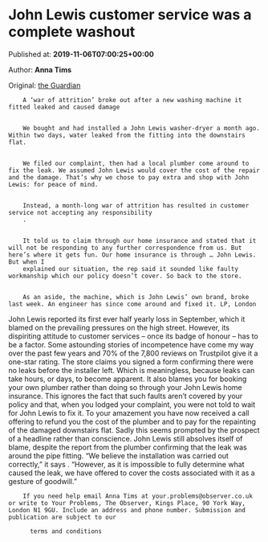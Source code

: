 
# John Lewis customer service was a complete washout

Published at: **2019-11-06T07:00:25+00:00**

Author: **Anna Tims**

Original: [the Guardian](https://www.theguardian.com/money/2019/nov/06/john-lewis-customer-service-washing-machine-fitted)


        A ‘war of attrition’ broke out after a new washing machine it fitted leaked and caused damage
      

        We bought and had installed a John Lewis washer-dryer a month ago. Within two days, water leaked from the fitting into the downstairs flat.
      

        We filed our complaint, then had a local plumber come around to fix the leak. We assumed John Lewis would cover the cost of the repair and the damage. That’s why we chose to pay extra and shop with John Lewis: for peace of mind.
      

        Instead, a month-long war of attrition has resulted in customer service not accepting any responsibility
        .
      

        It told us to claim through our home insurance and stated that it will not be responding to any further correspondence from us. But here’s where it gets fun. Our home insurance is through … John Lewis. But when I 
        explained our situation, the rep said it sounded like faulty workmanship which our policy doesn’t cover. So back to the store.
      

        As an aside, the machine, which is John Lewis’ own brand, broke last week. An engineer has since come around and fixed it. LP, London
      
John Lewis reported its first ever half yearly loss in September, which it blamed on the prevailing pressures on the high street.
However, its dispiriting attitude to customer services – once its badge of honour – has to be a factor. Some astounding stories of incompetence have come my way over the past few years and 70% of the 7,800 reviews on Trustpilot give it a one-star rating.
The store claims you signed a form confirming there were no leaks before the installer left. Which is meaningless, because leaks can take hours, or days, to become apparent.
It also blames you for booking your own plumber rather than doing so through your John Lewis home insurance. This ignores the fact that such faults aren’t covered by your policy and that, when you lodged your complaint, you were not told to wait for John Lewis to fix it.
To your amazement you have now received a call offering to refund you the cost of the plumber and to pay for the repainting of the damaged downstairs flat. Sadly this seems prompted by the prospect of a headline rather than conscience.
John Lewis still absolves itself of blame, despite the report from the plumber confirming that the leak was around the pipe fitting.
“We believe the installation was carried out correctly,” it says . “However, as it is impossible to fully determine what caused the leak, we have offered to cover the costs associated with it as a gesture of goodwill.”

        If you need help email Anna Tims at your.problems@observer.co.uk or write to Your Problems, The Observer, Kings Place, 90 York Way, London N1 9GU. Include an address and phone number. Submission and publication are subject to our 
        
          terms and conditions
        
      
